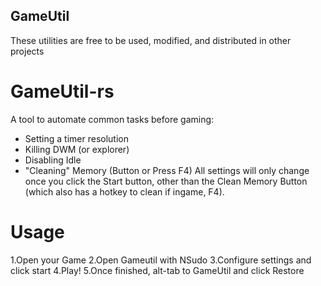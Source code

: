 ## GameUtil
These utilities are free to be used, modified, and distributed in other projects

# GameUtil-rs

A tool to automate common tasks before gaming:

- Setting a timer resolution
- Killing DWM (or explorer)
- Disabling Idle
- "Cleaning" Memory (Button or Press F4)
All settings will only change once you click the Start button, other than the Clean Memory Button (which also has a hotkey to clean if ingame, F4).

# Usage
1.Open your Game
2.Open Gameutil with NSudo
3.Configure settings and click start
4.Play!
5.Once finished, alt-tab to GameUtil and click Restore
